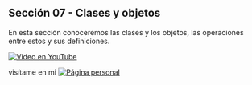 ## Sección 07 - Clases y objetos

En esta sección conoceremos las clases y los objetos, las operaciones entre estos y sus definiciones.

[![Video en YouTube](https://img.youtube.com/vi/jR8QDuaHgW8/0.jpg)](https://www.youtube.com/watch?v=jR8QDuaHgW8)

visítame en mi 
[![Página personal](https://img.shields.io/badge/-pagina_personal-blue)](https://edwinsaul.com)

